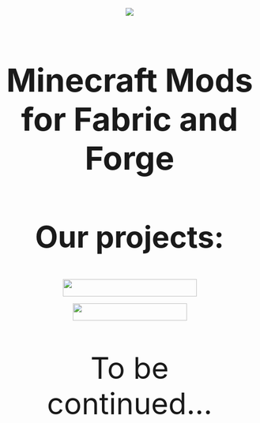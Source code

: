 <p align="center"><img valign="middle" src="https://i.imgur.com/bjy26qZ.png"></p>

<h1 style="font-size:65px;"align="center">Minecraft Mods for Fabric and Forge</h1>

<h2 style="font-size:60px;"align="center">Our projects:</h2>
<p align="center"><a href="https://github.com/Link4real/Plushie-Mod"><img valign="middle" src="https://i.imgur.com/HKphpcF.png" width="271" height="35"></a></p>
<p align="center"><a href="https://github.com/Link4real/CakeMod"><img valign="middle" src="https://i.imgur.com/vOijdup.png" width="231" height="35"></a></p>
<p style="font-size:60px;"align="center">To be continued...</p>
